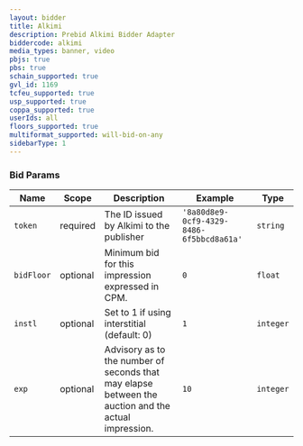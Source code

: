 ```yaml
---
layout: bidder
title: Alkimi
description: Prebid Alkimi Bidder Adapter
biddercode: alkimi
media_types: banner, video
pbjs: true
pbs: true
schain_supported: true
gvl_id: 1169
tcfeu_supported: true
usp_supported: true
coppa_supported: true
userIds: all
floors_supported: true
multiformat_supported: will-bid-on-any
sidebarType: 1
---
```




### Bid Params


| Name        | Scope    | Description                                                                                                                                                          | Example                                  | Type      |
|-------------|----------|----------------------------------------------------------------------------------------------------------------------------------------------------------------------|------------------------------------------|-----------|
| `token`     | required | The ID issued by Alkimi to the publisher                                                                                                                             | `'8a80d8e9-0cf9-4329-8486-6f5bbcd8a61a'` | `string`  |
| `bidFloor`  | optional | Minimum bid for this impression expressed in CPM.                                                                                                                    | `0`                                      | `float`   |
| `instl`     | optional | Set to 1 if using interstitial (default: 0)                                                                                                                          | `1`                                      | `integer` |
| `exp`       | optional | Advisory as to the number of seconds that may elapse between the auction and the actual impression.                                                                  | `10`                                     | `integer` |
